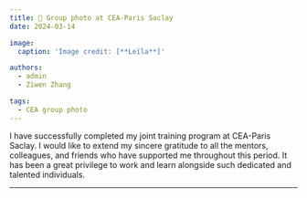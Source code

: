 ```yaml
---
title: 🎉 Group photo at CEA-Paris Saclay
date: 2024-03-14

image:
  caption: 'Image credit: [**Leïla**]'

authors:
  - admin
  - Ziwen Zhang

tags:
  - CEA group photo
---
```


I have successfully completed my joint training program at CEA-Paris Saclay. I would like to extend my sincere gratitude to all the mentors, colleagues, and friends who have supported me throughout this period. It has been a great privilege to work and learn alongside such dedicated and talented individuals.

---